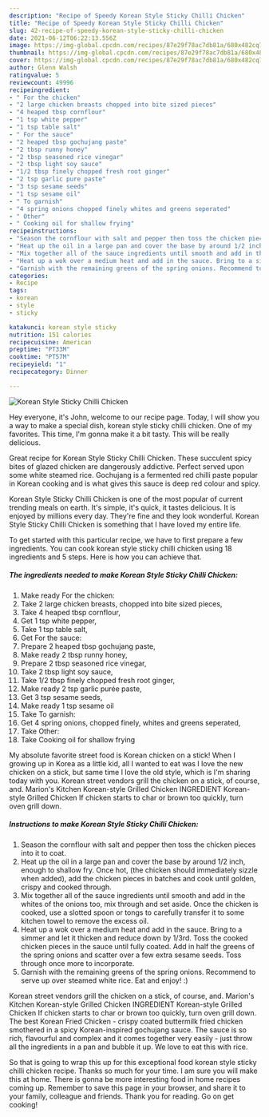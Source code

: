 ```yaml
---
description: "Recipe of Speedy Korean Style Sticky Chilli Chicken"
title: "Recipe of Speedy Korean Style Sticky Chilli Chicken"
slug: 42-recipe-of-speedy-korean-style-sticky-chilli-chicken
date: 2021-06-12T06:22:13.556Z
image: https://img-global.cpcdn.com/recipes/87e29f78ac7db81a/680x482cq70/korean-style-sticky-chilli-chicken-recipe-main-photo.jpg
thumbnail: https://img-global.cpcdn.com/recipes/87e29f78ac7db81a/680x482cq70/korean-style-sticky-chilli-chicken-recipe-main-photo.jpg
cover: https://img-global.cpcdn.com/recipes/87e29f78ac7db81a/680x482cq70/korean-style-sticky-chilli-chicken-recipe-main-photo.jpg
author: Glenn Walsh
ratingvalue: 5
reviewcount: 49996
recipeingredient:
- " For the chicken"
- "2 large chicken breasts chopped into bite sized pieces"
- "4 heaped tbsp cornflour"
- "1 tsp white pepper"
- "1 tsp table salt"
- " For the sauce"
- "2 heaped tbsp gochujang paste"
- "2 tbsp runny honey"
- "2 tbsp seasoned rice vinegar"
- "2 tbsp light soy sauce"
- "1/2 tbsp finely chopped fresh root ginger"
- "2 tsp garlic pure paste"
- "3 tsp sesame seeds"
- "1 tsp sesame oil"
- " To garnish"
- "4 spring onions chopped finely whites and greens seperated"
- " Other"
- " Cooking oil for shallow frying"
recipeinstructions:
- "Season the cornflour with salt and pepper then toss the chicken pieces into it to coat."
- "Heat up the oil in a large pan and cover the base by around 1/2 inch, enough to shallow fry. Once hot, (the chicken should immediately sizzle when added), add the chicken pieces in batches and cook until golden, crispy and cooked through."
- "Mix together all of the sauce ingredients until smooth and add in the whites of the onions too, mix through and set aside. Once the chicken is cooked, use a slotted spoon or tongs to carefully transfer it to some kitchen towel to remove the excess oil."
- "Heat up a wok over a medium heat and add in the sauce. Bring to a simmer and let it thicken and reduce down by 1/3rd. Toss the cooked chicken pieces in the sauce until fully coated. Add in half the greens of the spring onions and scatter over a few extra sesame seeds. Toss through once more to incorporate."
- "Garnish with the remaining greens of the spring onions. Recommend to serve up over steamed white rice. Eat and enjoy! :)"
categories:
- Recipe
tags:
- korean
- style
- sticky

katakunci: korean style sticky 
nutrition: 151 calories
recipecuisine: American
preptime: "PT33M"
cooktime: "PT57M"
recipeyield: "1"
recipecategory: Dinner

---
```



![Korean Style Sticky Chilli Chicken](https://img-global.cpcdn.com/recipes/87e29f78ac7db81a/680x482cq70/korean-style-sticky-chilli-chicken-recipe-main-photo.jpg)

Hey everyone, it's John, welcome to our recipe page. Today, I will show you a way to make a special dish, korean style sticky chilli chicken. One of my favorites. This time, I'm gonna make it a bit tasty. This will be really delicious.

Great recipe for Korean Style Sticky Chilli Chicken. These succulent spicy bites of glazed chicken are dangerously addictive. Perfect served upon some white steamed rice. Gochujang is a fermented red chilli paste popular in Korean cooking and is what gives this sauce is deep red colour and spicy.

Korean Style Sticky Chilli Chicken is one of the most popular of current trending meals on earth. It's simple, it's quick, it tastes delicious. It is enjoyed by millions every day. They're fine and they look wonderful. Korean Style Sticky Chilli Chicken is something that I have loved my entire life.


To get started with this particular recipe, we have to first prepare a few ingredients. You can cook korean style sticky chilli chicken using 18 ingredients and 5 steps. Here is how you can achieve that.

<!--inarticleads1-->

##### The ingredients needed to make Korean Style Sticky Chilli Chicken:

1. Make ready  For the chicken:
1. Take 2 large chicken breasts, chopped into bite sized pieces,
1. Take 4 heaped tbsp cornflour,
1. Get 1 tsp white pepper,
1. Take 1 tsp table salt,
1. Get  For the sauce:
1. Prepare 2 heaped tbsp gochujang paste,
1. Make ready 2 tbsp runny honey,
1. Prepare 2 tbsp seasoned rice vinegar,
1. Take 2 tbsp light soy sauce,
1. Take 1/2 tbsp finely chopped fresh root ginger,
1. Make ready 2 tsp garlic purée paste,
1. Get 3 tsp sesame seeds,
1. Make ready 1 tsp sesame oil
1. Take  To garnish:
1. Get 4 spring onions, chopped finely, whites and greens seperated,
1. Take  Other:
1. Take  Cooking oil for shallow frying


My absolute favorite street food is Korean chicken on a stick! When I growing up in Korea as a little kid, all I wanted to eat was I love the new chicken on a stick, but same time I love the old style, which is I&#39;m sharing today with you. Korean street vendors grill the chicken on a stick, of course, and. Marion&#39;s Kitchen Korean-style Grilled Chicken INGREDIENT Korean-style Grilled Chicken If chicken starts to char or brown too quickly, turn oven grill down. 

<!--inarticleads2-->

##### Instructions to make Korean Style Sticky Chilli Chicken:

1. Season the cornflour with salt and pepper then toss the chicken pieces into it to coat.
1. Heat up the oil in a large pan and cover the base by around 1/2 inch, enough to shallow fry. Once hot, (the chicken should immediately sizzle when added), add the chicken pieces in batches and cook until golden, crispy and cooked through.
1. Mix together all of the sauce ingredients until smooth and add in the whites of the onions too, mix through and set aside. Once the chicken is cooked, use a slotted spoon or tongs to carefully transfer it to some kitchen towel to remove the excess oil.
1. Heat up a wok over a medium heat and add in the sauce. Bring to a simmer and let it thicken and reduce down by 1/3rd. Toss the cooked chicken pieces in the sauce until fully coated. Add in half the greens of the spring onions and scatter over a few extra sesame seeds. Toss through once more to incorporate.
1. Garnish with the remaining greens of the spring onions. Recommend to serve up over steamed white rice. Eat and enjoy! :)


Korean street vendors grill the chicken on a stick, of course, and. Marion&#39;s Kitchen Korean-style Grilled Chicken INGREDIENT Korean-style Grilled Chicken If chicken starts to char or brown too quickly, turn oven grill down. The best Korean Fried Chicken - crispy coated buttermilk fried chicken smothered in a spicy Korean-inspired gochujang sauce. The sauce is so rich, flavourful and complex and it comes together very easily - just throw all the ingredients in a pan and bubble it up. We love to eat this with rice. 

So that is going to wrap this up for this exceptional food korean style sticky chilli chicken recipe. Thanks so much for your time. I am sure you will make this at home. There is gonna be more interesting food in home recipes coming up. Remember to save this page in your browser, and share it to your family, colleague and friends. Thank you for reading. Go on get cooking!
